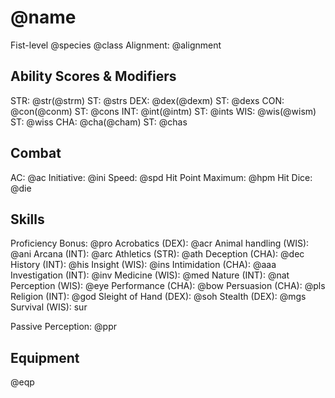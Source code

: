 # @name
Fist-level @species @class
Alignment: @alignment

## Ability Scores & Modifiers
STR: @str(@strm) ST: @strs
DEX: @dex(@dexm) ST: @dexs
CON: @con(@conm) ST: @cons
INT: @int(@intm) ST: @ints
WIS: @wis(@wism) ST: @wiss
CHA: @cha(@cham) ST: @chas

## Combat
AC: @ac
Initiative: @ini
Speed: @spd
Hit Point Maximum: @hpm
Hit Dice: @die

## Skills
Proficiency Bonus: @pro
Acrobatics (DEX): @acr
Animal handling (WIS): @ani
Arcana (INT): @arc
Athletics (STR): @ath
Deception (CHA): @dec
History (INT): @his
Insight (WIS): @ins
Intimidation (CHA): @aaa
Investigation (INT): @inv
Medicine (WIS): @med
Nature (INT): @nat
Perception (WIS): @eye
Performance (CHA): @bow
Persuasion (CHA): @pls
Religion (INT): @god
Sleight of Hand (DEX): @soh
Stealth (DEX): @mgs
Survival (WIS): sur

Passive Perception: @ppr

## Equipment
@eqp